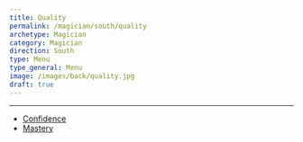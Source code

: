 ```yaml
---
title: Quality
permalink: /magician/south/quality
archetype: Magician
category: Magician
direction: South
type: Menu
type_general: Menu
image: /images/back/quality.jpg
draft: true
---
```


---
- [Confidence](/magician/south/quality/confidence)
- [Mastery](/magician/south/quality/mastery)
